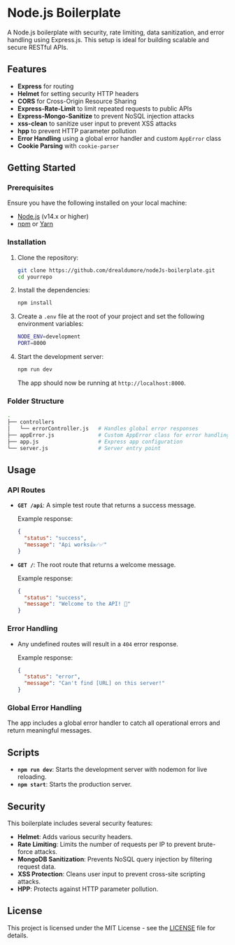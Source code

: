 
# Node.js Boilerplate

A Node.js boilerplate with security, rate limiting, data sanitization, and error handling using Express.js. This setup is ideal for building scalable and secure RESTful APIs.

## Features

- **Express** for routing
- **Helmet** for setting security HTTP headers
- **CORS** for Cross-Origin Resource Sharing
- **Express-Rate-Limit** to limit repeated requests to public APIs
- **Express-Mongo-Sanitize** to prevent NoSQL injection attacks
- **xss-clean** to sanitize user input to prevent XSS attacks
- **hpp** to prevent HTTP parameter pollution
- **Error Handling** using a global error handler and custom `AppError` class
- **Cookie Parsing** with `cookie-parser`

## Getting Started

### Prerequisites

Ensure you have the following installed on your local machine:

- [Node.js](https://nodejs.org/en/) (v14.x or higher)
- [npm](https://www.npmjs.com/) or [Yarn](https://yarnpkg.com/)

### Installation

1. Clone the repository:
   ```bash
   git clone https://github.com/drealdumore/nodeJs-boilerplate.git
   cd yourrepo
   ```

2. Install the dependencies:
   ```bash
   npm install
   ```

3. Create a `.env` file at the root of your project and set the following environment variables:
   ```bash
   NODE_ENV=development
   PORT=8000
   ```

4. Start the development server:
   ```bash
   npm run dev
   ```

   The app should now be running at `http://localhost:8000`.

### Folder Structure

```bash
.
├── controllers
│   └── errorController.js   # Handles global error responses
├── appError.js              # Custom AppError class for error handling
├── app.js                   # Express app configuration
└── server.js                # Server entry point
```

## Usage

### API Routes

- **`GET /api`**: A simple test route that returns a success message.
  
  Example response:
  ```json
  {
    "status": "success",
    "message": "Api works👍✅✅"
  }
  ```

- **`GET /`**: The root route that returns a welcome message.

  Example response:
  ```json
  {
    "status": "success",
    "message": "Welcome to the API! 🎉"
  }
  ```

### Error Handling

- Any undefined routes will result in a `404` error response.
  
  Example response:
  ```json
  {
    "status": "error",
    "message": "Can't find [URL] on this server!"
  }
  ```

### Global Error Handling

The app includes a global error handler to catch all operational errors and return meaningful messages.

## Scripts

- **`npm run dev`**: Starts the development server with nodemon for live reloading.
- **`npm start`**: Starts the production server.

## Security

This boilerplate includes several security features:

- **Helmet**: Adds various security headers.
- **Rate Limiting**: Limits the number of requests per IP to prevent brute-force attacks.
- **MongoDB Sanitization**: Prevents NoSQL query injection by filtering request data.
- **XSS Protection**: Cleans user input to prevent cross-site scripting attacks.
- **HPP**: Protects against HTTP parameter pollution.

## License

This project is licensed under the MIT License - see the [LICENSE](LICENSE) file for details.

